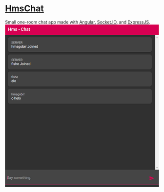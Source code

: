 # [HmsChat](https://hms-chat.herokuapp.com/)

Small one-room chat app made with [Angular](https://angular.io/), [Socket.IO](https://socket.io/), and [ExpressJS](https://expressjs.com/).\
![screenshot](ss.png)
